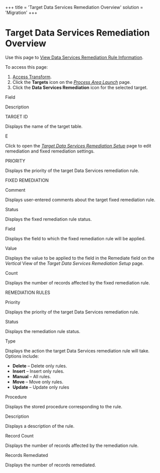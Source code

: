 +++
title = 'Target Data Services Remediation Overview'
solution = 'Migration'
+++

# Target Data Services Remediation Overview

<div class="use">

Use this page to [View Data Services Remediation Rule
Information](../Use_Cases/View_DS_Remediation_Rule_Information.htm).

</div>

To access this page:

1.  [Access Transform](../Config/Access_Transform.htm).
2.  Click the **Targets** icon on the *[Process Area
    Launch](Process_Area_Launch.htm)* page.
3.  Click the **Data Services Remediation** icon for the selected
    target.

Field

Description

TARGET ID

Displays the name of the target table.

E

Click to open the *[Target Data Services Remediation
Setup](Target_DS_Remediation_Setup.htm)* page to edit remediation and
fixed remediation settings.

PRIORITY

Displays the priority of the target Data Services remediation rule.

FIXED REMEDIATION

Comment

Displays user-entered comments about the target fixed remediation rule.

Status

Displays the fixed remediation rule
<span id="Status" class="popUpLink">status</span>.

Field

Displays the field to which the fixed remediation rule will be applied.

Value

Displays the value to be applied to the field in the Remediate field on
the *Vertical* View of the *Target Data Services Remediation Setup*
page.

Count

Displays the number of records affected by the fixed remediation rule.

REMEDIATION RULES

Priority

Displays the priority of the target Data Services remediation rule.

Status

Displays the remediation rule
<span id="Status" class="popUpLink">status</span>.

Type

Displays the action the target Data Services remediation rule will take.
Options include:

  - **Delete** – Delete only rules.
  - **Insert** – Insert only rules.
  - **Manual** – All rules.
  - **Move** – Move only rules.
  - **Update** – Update only rules

Procedure

Displays the stored procedure corresponding to the rule.

Description

Displays a description of the rule.

Record Count

Displays the number of records affected by the remediation rule.

Records Remediated

Displays the number of records remediated.
